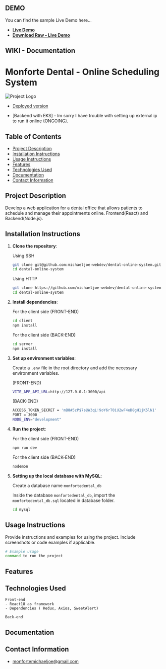 DEMO
-------------

You can find the sample Live Demo here...

- **[Live Demo](https://www.youtube.com/watch?v=FcSp03NlpPs)**
- **[Download Raw - Live Demo](https://monfortedental-client.s3.ap-southeast-1.amazonaws.com/livedemo/Live-Demo.mp4)**


WIKI - Documentation
-------------
# Monforte Dental - Online Scheduling System

![Project Logo](http://monfortedental-client.s3-website-ap-southeast-1.amazonaws.com/logo.png)

- [Deployed version](http://monfortedental-client.s3-website-ap-southeast-1.amazonaws.com/)

- [Backend with EKS] - Im sorry I have trouble with setting up external ip to run it online (ONGOING).

## Table of Contents

- [Project Description](#project-description)
- [Installation Instructions](#installation-instructions)
- [Usage Instructions](#usage-instructions)
- [Features](#features)
- [Technologies Used](#technologies-used)
- [Documentation](#documentation)
- [Contact Information](#contact-information)

## Project Description

Develop a web application for a dental office that allows patients to schedule and manage their appointments online.
    Frontend(React) and Backend(Node.js).

## Installation Instructions

1. **Clone the repository**:

    Using SSH

    ```bash
    git clone git@github.com:michaeljoe-webdev/dental-online-system.git
    cd dental-online-system
    ```

    Using HTTP

    ```bash
    git clone https://github.com/michaeljoe-webdev/dental-online-system.git
    cd dental-online-system
    ```

2. **Install dependencies**:

    For the client side (FRONT-END)

    ```bash
    cd client
    npm install
    ```

    For the client side (BACK-END)

    ```bash
    cd server
    npm install
    ```


3. **Set up environment variables**:

    Create a `.env` file in the root directory and add the necessary environment variables.

    (FRONT-END)
    
    ```bash
    VITE_APP_API_URL=http://127.0.0.1:3000/api
    ```

    (BACK-END)

    ```bash
    ACCESS_TOKEN_SECRET = 'mB8#5zP$7s@W3qL!9oY6rT0iU2wF4eD8gH1jK5lN1'
    PORT = 3000
    NODE_ENV="development"
    ```

4. **Run the project**:
    
    For the client side (FRONT-END)

    ```bash
    npm run dev
    ```

    For the client side (BACK-END)
    ```bash
    nodemon
    ```
5. **Setting up the local database with MySQL**:

    Create a database name `monfortedental_db`
    
    Inside the database `monfortedental_db`, import the `monfortedental_db.sql` located in database folder.
    
    ```bash
    cd mysql
    ```


## Usage Instructions

Provide instructions and examples for using the project. Include screenshots or code examples if applicable.

```bash
# Example usage
command to run the project
 ```

## Features

## Technologies Used
    Front-end
    - React18 as framework
    - Dependencies ( Redux, Axios, SweetAlert)

    Back-end

## Documentation

## Contact Information
 - monfortemichaeljoe@gmail.com


